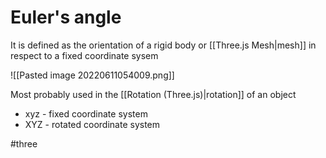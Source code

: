 # Euler's angle
It is defined as the orientation of a rigid body or  [[Three.js Mesh|mesh]] in respect to a fixed coordinate sysem

![[Pasted image 20220611054009.png]]

Most probably used in the [[Rotation (Three.js)|rotation]] of an object

- xyz - fixed coordinate system
- XYZ - rotated coordinate system



#three